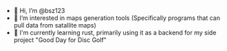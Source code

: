 - 👋 Hi, I’m @bsz123
- 👀 I’m interested in maps generation tools (Specifically programs that can pull data from satallite maps)
- 🌱 I'm currently learning rust, primarily using it as a backend for my side project "Good Day for Disc Golf"

<!---
bsz123/bsz123 is a ✨ special ✨ repository because its `README.md` (this file) appears on your GitHub profile.
You can click the Preview link to take a look at your changes.
--->
